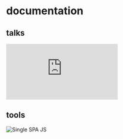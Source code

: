 # documentation

## talks
![Micro Frontend Architecture - Luca Mezzalira, DAZN](https://martinfowler.com/articles/micro-frontends.html)

## tools
![Single SPA JS](https://single-spa.js.org/)
